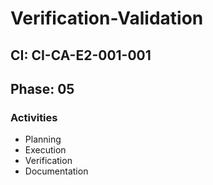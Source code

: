 # Verification-Validation

## CI: CI-CA-E2-001-001
## Phase: 05

### Activities
- Planning
- Execution
- Verification
- Documentation
